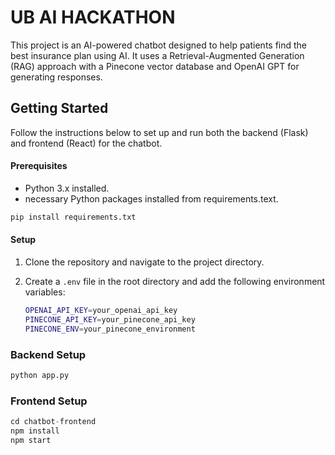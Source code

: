 # UB AI HACKATHON

This project is an AI-powered chatbot designed to help patients find the best insurance plan using AI. It uses a Retrieval-Augmented Generation (RAG) approach with a Pinecone vector database and OpenAI GPT for generating responses.

## Getting Started

Follow the instructions below to set up and run both the backend (Flask) and frontend (React) for the chatbot.


#### Prerequisites
- Python 3.x installed.
- necessary Python packages installed from requirements.text.
```python
pip install requirements.txt
```
#### Setup

1. Clone the repository and navigate to the project directory.

2. Create a `.env` file in the root directory and add the following environment variables:
   ```bash
   OPENAI_API_KEY=your_openai_api_key
   PINECONE_API_KEY=your_pinecone_api_key
   PINECONE_ENV=your_pinecone_environment
   ```


### Backend Setup
```python
python app.py
```
### Frontend Setup
```python
cd chatbot-frontend
npm install
npm start
```

